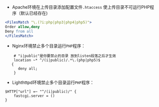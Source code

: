 - Apache环境在上传目录添加配置文件`.htaccess` 使上传目录不可运行PHP程序（默认已经存在)

```Apache
<FilesMatch "\.(?i:php|php3|php4|php5)">
Order allow,deny
Deny from all
</FilesMatch>
```

- Nginx环境禁止多个目录运行`PHP`程序：

```Nginx
    # "i|public"是你要禁止的目录 放到listen段落之后才生效
    location ~* ^/(i|public)/.*\.(php|php5)$
   {
      deny all;
    }
```

- Lighthttpd环境禁止多个目录运行`PHP`程序：

```Lighthttpd
$HTTP["url"] =~ "^/(i|public)/" {
	fastcgi.server = ()
}
```
